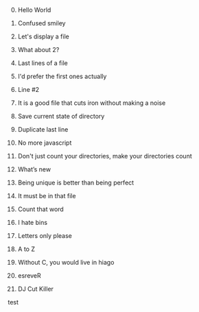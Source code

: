  0. Hello World 

 1. Confused smiley 

 2. Let's display a file 

 3. What about 2? 

 4. Last lines of a file 

 5. I'd prefer the first ones actually 

 6. Line #2 

 7. It is a good file that cuts iron without making a noise 

 8. Save current state of directory 

 9. Duplicate last line 

 10. No more javascript 

 11. Don't just count your directories, make your directories count 

 12. What’s new 

 13. Being unique is better than being perfect 

 14. It must be in that file 

 15. Count that word 

 17. I hate bins 

 18. Letters only please 

 19. A to Z 

 20. Without C, you would live in hiago 

 21. esreveR 

 22. DJ Cut Killer 

test
